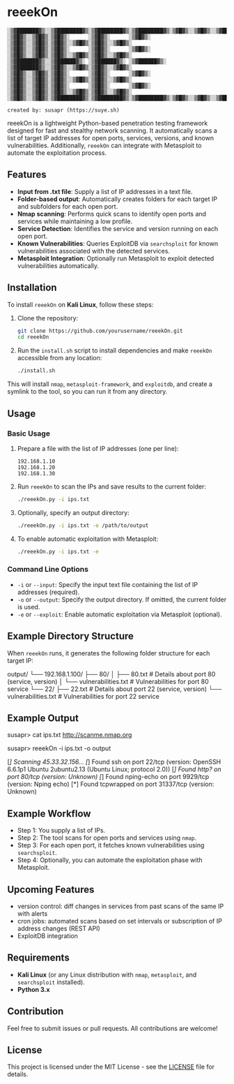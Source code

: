 # reeekOn

```
░▒▓███████▓▒░░▒▓████████▓▒░▒▓████████▓▒░▒▓████████▓▒░▒▓█▓▒░░▒▓█▓▒░░▒▓██████▓▒░░▒▓███████▓▒░  
░▒▓█▓▒░░▒▓█▓▒░▒▓█▓▒░      ░▒▓█▓▒░      ░▒▓█▓▒░      ░▒▓█▓▒░░▒▓█▓▒░▒▓█▓▒░░▒▓█▓▒░▒▓█▓▒░░▒▓█▓▒░ 
░▒▓█▓▒░░▒▓█▓▒░▒▓█▓▒░      ░▒▓█▓▒░      ░▒▓█▓▒░      ░▒▓█▓▒░░▒▓█▓▒░▒▓█▓▒░░▒▓█▓▒░▒▓█▓▒░░▒▓█▓▒░ 
░▒▓███████▓▒░░▒▓██████▓▒░ ░▒▓██████▓▒░ ░▒▓██████▓▒░ ░▒▓███████▓▒░░▒▓█▓▒░░▒▓█▓▒░▒▓█▓▒░░▒▓█▓▒░ 
░▒▓█▓▒░░▒▓█▓▒░▒▓█▓▒░      ░▒▓█▓▒░      ░▒▓█▓▒░      ░▒▓█▓▒░░▒▓█▓▒░▒▓█▓▒░░▒▓█▓▒░▒▓█▓▒░░▒▓█▓▒░ 
░▒▓█▓▒░░▒▓█▓▒░▒▓█▓▒░      ░▒▓█▓▒░      ░▒▓█▓▒░      ░▒▓█▓▒░░▒▓█▓▒░▒▓█▓▒░░▒▓█▓▒░▒▓█▓▒░░▒▓█▓▒░ 
░▒▓█▓▒░░▒▓█▓▒░▒▓████████▓▒░▒▓████████▓▒░▒▓████████▓▒░▒▓█▓▒░░▒▓█▓▒░░▒▓██████▓▒░░▒▓█▓▒░░▒▓█▓▒░

created by: susapr (https://suye.sh)
```

reeekOn is a lightweight Python-based penetration testing framework designed for fast and stealthy network scanning. It automatically scans a list of target IP addresses for open ports, services, versions, and known vulnerabilities. Additionally, `reeekOn` can integrate with Metasploit to automate the exploitation process.

## Features

- **Input from .txt file**: Supply a list of IP addresses in a text file.
- **Folder-based output**: Automatically creates folders for each target IP and subfolders for each open port.
- **Nmap scanning**: Performs quick scans to identify open ports and services while maintaining a low profile.
- **Service Detection**: Identifies the service and version running on each open port.
- **Known Vulnerabilities**: Queries ExploitDB via `searchsploit` for known vulnerabilities associated with the detected services.
- **Metasploit Integration**: Optionally run Metasploit to exploit detected vulnerabilities automatically.

## Installation

To install `reeekOn` on **Kali Linux**, follow these steps:

1. Clone the repository:
    ```bash
    git clone https://github.com/yourusername/reeekOn.git
    cd reeekOn
    ```

2. Run the `install.sh` script to install dependencies and make `reeekOn` accessible from any location:
    ```bash
    ./install.sh
    ```

This will install `nmap`, `metasploit-framework`, and `exploitdb`, and create a symlink to the tool, so you can run it from any directory.

## Usage

### Basic Usage
1. Prepare a file with the list of IP addresses (one per line):
    ```
    192.168.1.10
    192.168.1.20
    192.168.1.30
    ```

2. Run `reeekOn` to scan the IPs and save results to the current folder:
    ```bash
    ./reeekOn.py -i ips.txt
    ```

3. Optionally, specify an output directory:
    ```bash
    ./reeekOn.py -i ips.txt -o /path/to/output
    ```

4. To enable automatic exploitation with Metasploit:
    ```bash
    ./reeekOn.py -i ips.txt -e
    ```

### Command Line Options

- `-i` or `--input`: Specify the input text file containing the list of IP addresses (required).
- `-o` or `--output`: Specify the output directory. If omitted, the current folder is used.
- `-e` or `--exploit`: Enable automatic exploitation via Metasploit (optional).

## Example Directory Structure

When `reeekOn` runs, it generates the following folder structure for each target IP:

output/
  └── 192.168.1.100/
    ├── 80/ 
    │ ├── 80.txt # Details about port 80 (service, version)
    │ └── vulnerabilities.txt # Vulnerabilities for port 80 service 
    └── 22/ 
      ├── 22.txt # Details about port 22 (service, version) 
      └── vulnerabilities.txt # Vulnerabilities for port 22 service

## Example Output

susapr> cat ips.txt
http://scanme.nmap.org

susapr> reeekOn -i ips.txt -o output

[*] Scanning 45.33.32.156...
[*] Found ssh on port 22/tcp (version: OpenSSH 6.6.1p1 Ubuntu 2ubuntu2.13 (Ubuntu Linux; protocol 2.0))
[*] Found http? on port 80/tcp (version: Unknown)
[*] Found nping-echo on port 9929/tcp (version: Nping echo)
[*] Found tcpwrapped on port 31337/tcp (version: Unknown)

## Example Workflow

- Step 1: You supply a list of IPs.
- Step 2: The tool scans for open ports and services using `nmap`.
- Step 3: For each open port, it fetches known vulnerabilities using `searchsploit`.
- Step 4: Optionally, you can automate the exploitation phase with Metasploit.

## Upcoming Features

- version control: diff changes in services from past scans of the same IP with alerts
- cron jobs: automated scans based on set intervals or subscription of IP address changes (REST API)
- ExploitDB integration

## Requirements

- **Kali Linux** (or any Linux distribution with `nmap`, `metasploit`, and `searchsploit` installed).
- **Python 3.x**

## Contribution

Feel free to submit issues or pull requests. All contributions are welcome!

## License

This project is licensed under the MIT License - see the [LICENSE](LICENSE) file for details.
